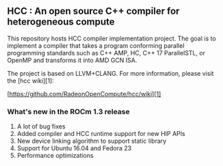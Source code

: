 ## HCC : An open source C++ compiler for heterogeneous compute

This repository hosts HCC compiler implementation project. The goal is to implement a compiler that takes a program conforming parallel programming standards such as C++ AMP, HC, C++ 17 ParallelSTL, or OpenMP and transforms it into AMD GCN ISA.

The project is based on LLVM+CLANG.  For more information, please visit the [hcc wiki][1]:

[https://github.com/RadeonOpenCompute/hcc/wiki][1]


### What's new in the ROCm 1.3 release

1. A lot of bug fixes
1. Added compiler and HCC runtime support for new HIP APIs
1. New device linking algorithm to support static library
1. Support for Ubuntu 16.04 and Fedora 23
1. Performance optimizations

